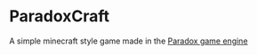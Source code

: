 # ParadoxCraft

A simple minecraft style game made in the [Paradox game engine](http://paradox3d.net)